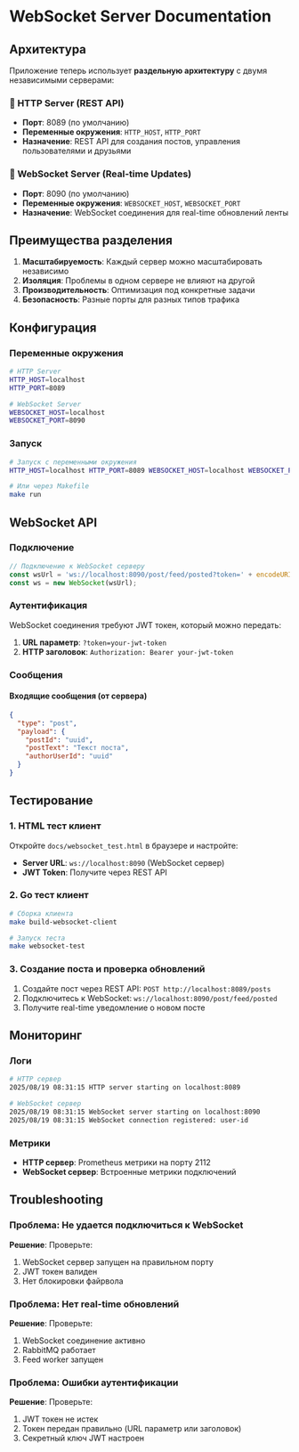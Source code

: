 # WebSocket Server Documentation

## Архитектура

Приложение теперь использует **раздельную архитектуру** с двумя независимыми серверами:

### 🚀 HTTP Server (REST API)
- **Порт**: 8089 (по умолчанию)
- **Переменные окружения**: `HTTP_HOST`, `HTTP_PORT`
- **Назначение**: REST API для создания постов, управления пользователями и друзьями

### 🔌 WebSocket Server (Real-time Updates)
- **Порт**: 8090 (по умолчанию)  
- **Переменные окружения**: `WEBSOCKET_HOST`, `WEBSOCKET_PORT`
- **Назначение**: WebSocket соединения для real-time обновлений ленты

## Преимущества разделения

1. **Масштабируемость**: Каждый сервер можно масштабировать независимо
2. **Изоляция**: Проблемы в одном сервере не влияют на другой
3. **Производительность**: Оптимизация под конкретные задачи
4. **Безопасность**: Разные порты для разных типов трафика

## Конфигурация

### Переменные окружения

```bash
# HTTP Server
HTTP_HOST=localhost
HTTP_PORT=8089

# WebSocket Server  
WEBSOCKET_HOST=localhost
WEBSOCKET_PORT=8090
```

### Запуск

```bash
# Запуск с переменными окружения
HTTP_HOST=localhost HTTP_PORT=8089 WEBSOCKET_HOST=localhost WEBSOCKET_PORT=8090 go run cmd/server/main.go

# Или через Makefile
make run
```

## WebSocket API

### Подключение

```javascript
// Подключение к WebSocket серверу
const wsUrl = 'ws://localhost:8090/post/feed/posted?token=' + encodeURIComponent(jwtToken);
const ws = new WebSocket(wsUrl);
```

### Аутентификация

WebSocket соединения требуют JWT токен, который можно передать:

1. **URL параметр**: `?token=your-jwt-token`
2. **HTTP заголовок**: `Authorization: Bearer your-jwt-token`

### Сообщения

#### Входящие сообщения (от сервера)

```json
{
  "type": "post",
  "payload": {
    "postId": "uuid",
    "postText": "Текст поста",
    "authorUserId": "uuid"
  }
}
```

## Тестирование

### 1. HTML тест клиент

Откройте `docs/websocket_test.html` в браузере и настройте:
- **Server URL**: `ws://localhost:8090` (WebSocket сервер)
- **JWT Token**: Получите через REST API

### 2. Go тест клиент

```bash
# Сборка клиента
make build-websocket-client

# Запуск теста
make websocket-test
```

### 3. Создание поста и проверка обновлений

1. Создайте пост через REST API: `POST http://localhost:8089/posts`
2. Подключитесь к WebSocket: `ws://localhost:8090/post/feed/posted`
3. Получите real-time уведомление о новом посте

## Мониторинг

### Логи

```bash
# HTTP сервер
2025/08/19 08:31:15 HTTP server starting on localhost:8089

# WebSocket сервер  
2025/08/19 08:31:15 WebSocket server starting on localhost:8090
2025/08/19 08:31:15 WebSocket connection registered: user-id
```

### Метрики

- **HTTP сервер**: Prometheus метрики на порту 2112
- **WebSocket сервер**: Встроенные метрики подключений

## Troubleshooting

### Проблема: Не удается подключиться к WebSocket

**Решение**: Проверьте:
1. WebSocket сервер запущен на правильном порту
2. JWT токен валиден
3. Нет блокировки файрвола

### Проблема: Нет real-time обновлений

**Решение**: Проверьте:
1. WebSocket соединение активно
2. RabbitMQ работает
3. Feed worker запущен

### Проблема: Ошибки аутентификации

**Решение**: Проверьте:
1. JWT токен не истек
2. Токен передан правильно (URL параметр или заголовок)
3. Секретный ключ JWT настроен
